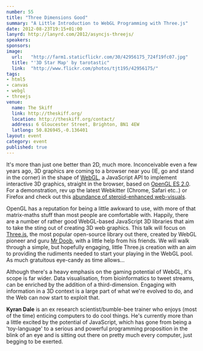 ```yaml
---
number: 55
title: "Three Dimensions Good"
summary: "A Little Introduction to WebGL Programming with Three.js"
date: 2012-08-23T19:15+01:00
lanyrd: http://lanyrd.com/2012/asyncjs-threejs/
speakers:
sponsors:
image:
  url:   "http://farm1.staticflickr.com/30/42956175_724f19fc07.jpg"
  title: "'3D Star Map' by tarotastic"
  link:  "http://www.flickr.com/photos/tjt195/42956175/"
tags:
- html5
- canvas
- webgl
- threejs
venue:
  name: The Skiff
  link: http://theskiff.org/
  location: http://theskiff.org/contact/
  address: 6 Gloucester Street, Brighton, BN1 4EW
  latlong: 50.826945,-0.136401
layout: event
category: event
published: true
---
```


It's more than just one better than 2D, much more. Inconceivable even a few years ago, 3D graphics are coming to a browser near you (IE, go and stand in the corner) in the shape of [WebGL][#webgl-about], a JavaScript API to implement interactive 3D graphics, straight in the browser, based on [OpenGL ES 2.0][#opengl-es]. For a demonstration, rev up the latest Webkitter (Chrome, Safari etc..) or Firefox and check out this [abundance of steroid-enhanced web-visuals][#3js-demos].

OpenGL has a reputation for being a little awkward to use, with more of that matrix-maths stuff than most people are comfortable with. Happily, there are  a number of rather good WebGL-based JavaScript 3D libraries that aim to take the sting out of creating 3D web graphics. This talk will focus on [Three.js][#3js-repo], the most popular open-source library out there, created by WebGL pioneer and guru [Mr Doob][#mrdoob], with a little help from his friends. We will walk through a simple, but hopefully engaging, little Three.js creation with an aim to providing the rudiments needed to start your playing in the WebGL pool. As much gratuitous eye-candy as time allows...

Although there's a heavy emphasis on the gaming potential of WebGL, it's scope is far wider. Data visualisation, from bioinformatics to tweet streams, can be enriched by the addition of a third-dimension. Engaging with information in a 3D context is a large part of what we're evolved to do, and the Web can now start to exploit that. 

**Kyran Dale** is an ex research scientist/bumble-bee trainer who enjoys (most of the time) enticing computers to do cool things. He's currently more than a little excited by the potential of JavaScript, which has gone from being a 'toy-language' to a serious and powerful programming proposition in the blink of an eye and is sitting out there on pretty much every computer, just begging to be exerted.

[#webgl-about]: http://dev.opera.com/articles/view/an-introduction-to-webgl/
[#opengl-es]: https://en.wikipedia.org/wiki/OpenGL_ES
[#3js-demos]: http://mrdoob.github.com/three.js/
[#3js-repo]: https://github.com/mrdoob/three.js/
[#mrdoob]: http://mrdoob.com
